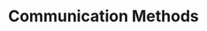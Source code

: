 ---
title: Communication Methods
layout: filtered-collection
collection: wiki
taxonomy: communication
entries_layout: list
permalink: /wiki/communication
---